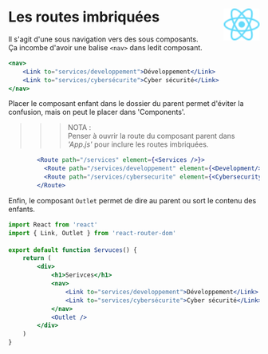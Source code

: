 # **Les routes imbriquées**<a href="../"><img align="right" src="../../src/images/React-icon.svg" alt="React" height="64px"></a>

Il s'agit d'une sous navigation vers des sous composants.  
Ça incombe d'avoir une balise `<nav>` dans ledit composant.

```jsx
<nav>
    <Link to="services/developpement">Développement</Link>
    <Link to="services/cybersécurite">Cyber sécurité</Link>
</nav>
```

Placer le composant enfant dans le dossier du parent permet d'éviter la confusion, mais on peut le placer dans 'Components'.

>>> NOTA :  
Penser à ouvrir la route du composant parent dans _'App.js'_ pour inclure les routes imbriquées.  
```jsx
        <Route path="/services" element={<Services />}>
          <Route path="/services/developpement" element={<Development/>} />
          <Route path="/services/cybersecurite" element={<Cybersecurity/>} />
        </Route>
```

Enfin, le composant `Outlet` permet de dire au parent ou sort le contenu des enfants.
```jsx
import React from 'react'
import { Link, Outlet } from 'react-router-dom'

export default function Servuces() {
    return (
        <div>
            <h1>Serivces</h1>
            <nav>
                <Link to="services/developpement">Développement</Link>
                <Link to="services/cybersécurite">Cyber sécurité</Link>
            </nav>
            <Outlet />
        </div>
    )
}
```